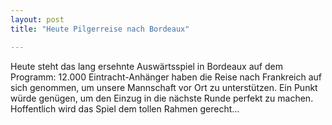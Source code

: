 ```yaml
---
layout: post
title: "Heute Pilgerreise nach Bordeaux"

---
```


Heute steht das lang ersehnte Auswärtsspiel in Bordeaux auf dem Programm: 12.000 Eintracht-Anhänger haben die Reise nach Frankreich auf sich genommen, um unsere Mannschaft vor Ort zu unterstützen. Ein Punkt würde genügen, um den Einzug in die nächste Runde perfekt zu machen. Hoffentlich wird das Spiel dem tollen Rahmen gerecht...


